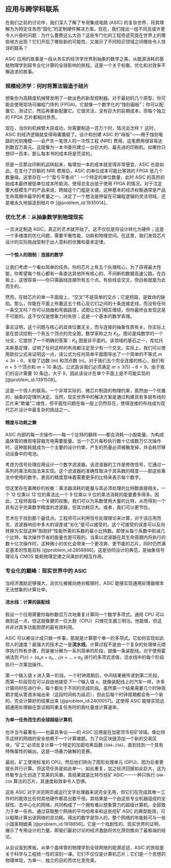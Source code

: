 ## 应用与跨学科联系

在我们之前的讨论中，我们深入了解了专用集成电路 (ASIC) 的复杂世界，将其理解为为特定任务而“固化”的定制硬件解决方案。现在，我们提出一组不同且或许更令人兴奋的问题：为什么要费这么大劲？这些专门化的工程奇迹究竟在世界上的哪些地方出现？它们开启了哪些新的可能性，又揭示了不同知识领域之间哪些令人惊讶的联系？

ASIC 应用的故事是一段从务实的经济学世界到抽象的数学之美，从能源消耗的基础物理学到超专业化计算的全球影响的旅程。这是一个关于权衡、优化和对效率不懈追求的故事。

### 规模经济学：何时将算法锻造于硅片

想象你为高精度机械臂发明了一款出色的新型控制器。对于最初的几个原型，你可能会使用现场可编程门阵列 (FPGA)。它就像一个数字化的“蚀刻画板”；你可以配置它、测试它，然后再重新配置它。它很灵活，没有巨大的前期成本。但每个独立的 FPGA 芯片都相对昂贵。

现在，当你的机械臂大获成功，你需要制造一百万个时，情况会怎样？
这时，ASIC 的经济逻辑就变得毋庸置疑了。设计和创建 ASIC 的“母版”——用于蚀刻电路的光刻掩模——会产生一笔惊人的一次性工程 (NRE) 费用。这笔费用很容易达到数百万美元。这就像为一本书委托建立一台巨大的、最先进的印刷机。如果你只想印一百本，那么每本书的成本将是荒谬的。

但是一旦那台印刷机运转起来，每增加一本的成本就变得非常便宜。ASIC 也是如此。在支付了巨额的 NRE 费用后，ASIC 的单位成本可能比等效的 FPGA 低几个数量级。这里存在一个“盈亏平衡点”：一个特定的单位数量，此时 ASIC 的高昂初始成本最终被低单位成本所抵消，使得总支出低于使用 FPGA 的情况。对于注定要大规模生产的产品来说，跨越这个门槛是关键。这种基本的经济权衡通常是产品生命周期中最早的考量之一，决定了一个想法是停留在可编程逻辑的灵活领域，还是被永久地锻造到硅片中 [@problem_id:1935014]。

### 优化艺术：从抽象数学到物理现实

一旦决定制造 ASIC，真正的艺术就开始了。这不仅仅是将设计转化为硬件；这是一个多维度的优化问题，需要平衡性能、功耗和物理空间。在这里，我们发现芯片设计的实际挑战受制于出人意料的优雅和基本定律。

#### 一个惊人的限制：连接的数学

让我们考虑一个看似简单的任务。你的芯片上有五个处理核心，为了获得最大性能，你希望每个核心都有一条直达其他所有核心的、不间断的数据高速公路。在白板上，这很容易——你只需画线连接所有五个点。有些线会交叉，但白板就是为此而生的。

然而，在硅芯片的单一平面层上，“交叉”不是简单的交点；它是短路，是致命的缺陷。那么，你能在平面上布置这五个核心及它们之间的十条连接走线，而没有任何一条交叉吗？你可以扭曲和弯曲路径，试图让它们相互缠绕，但你最终会发现这是不可能的。这不仅仅是想象力的失败；这是一个基本的数学真理。

事实证明，这个问题与核心的具体位置无关，而与连接的抽象性质有关。你实际上是在尝试绘制一个有五个顶点的完全图，数学家称之为 $K_5$。图论是纯数学的一个分支，它提供了一个明确的答案：$K_5$ 图是非平面的。该领域的基石之一，库拉托夫斯基定理，证明了任何这样的布局都注定至少有一个交叉。实际上，我们可以使用欧拉公式来证明这一点，该公式为任何简单平面图导出了一个简单的不等式 $m \le 3n-6$，关联了边数 ($m$) 和顶点数 ($n$)。对于我们五个完全连接的核心，我们有 $n=5$ 个顶点和 $m=10$ 条边。公式告诉我们必须满足 $m \le 3(5)-6 = 9$。由于我们的设计需要 $10$ 条边，大于 $9$，因此该设计在单个平面上是不可能实现的 [@problem_id:1391508]。

这是一个惊人的联系。一个非常实际的、微芯片制造的物理约束，竟然由一个优雅的、抽象的定理所决定。当然，现实世界中的解决方案是通过构建具有多层布线的芯片来“欺骗”二维性，但平面性问题在每一层上仍然存在，使得连接的布线成为现代芯片设计中最复杂的挑战之一。

#### 精度与功耗之舞

ASIC 内部的每一次操作——每一个比特的翻转——都会消耗一小股能量。为构成晶体管的微观电容器充电需要能量。当一个芯片每秒执行数十亿或数万亿次操作时，这种能耗就成为一个主要的设计约束，产生的热量必须被散发掉，并会耗尽移动设备中的电池。

考虑为信号处理应用设计一个数字滤波器。该滤波器的工作是修改信号，它通过一系列的乘法和加法来实现。这个滤波器的准确性取决于其系数的精度——即这些乘法中使用的数字。更高的精度意味着需要更多的比特来表示每个数字。

但这里存在着微妙的权衡：乘法器消耗的能量与其必须处理的比特数直接相关。一个 12 位乘以 12 位的乘法比一个 9 位乘以 9 位的乘法消耗的能量要多得多。因此，工程师面临一个关键的权衡。我们可以为系数使用大量的比特，从而得到一个具有近乎完美数学精度的滤波器，但其功耗巨大。或者，我们可以更节俭。

艺术在于找到那个最佳点。工程师可以利用信号处理理论来计算，对于该应用而言，滤波器响应中多大的误差或“劣化”是可以接受的。这个可接受的误差可以反向转换为实现这种“刚刚好”性能所需的系数的最小比特数。即使从每个系数中削减几个比特，每次操作节省的能量也是可观的。当乘以滤波器在其生命周期内将执行的数十亿次操作时，这种微小的优化会带来一个更凉爽、更节能的芯片，同时仍然满足基本的性能目标 [@problem_id:2858866]。这是协同设计的典范，是抽象信号理论与 CMOS 能耗物理定律之间美妙的相互作用。

### 专业化的巅峰：现实世界中的 ASIC

当经济激励足够强大，且优化被推向绝对极限时，ASIC 能够实现通用处理器根本无法想象的计算壮举。

#### 流水线：计算的装配线

假设一个应用需要你每秒数百万次地重复计算同一个数学多项式。通用 CPU 可以做到这一点，但这就像要求一位大厨（CPU）只做花生酱三明治。他能做，但这并非对其多功能厨房的最有效利用。

ASIC 可以被设计成只做一件事，那就是计算那个单一的多项式。它如何实现如此惊人的速度？最强大的技术之一是**流水线**。计算过程不是由一个复杂的处理单元顺序执行所有步骤，而是被分解为一系列简单的阶段，就像一条装配线。对于使用霍纳法则 $P(x) = (a_n x + a_{n-1})x + \dots + a_0$ 进行的多项式求值，流水线中的每个阶段执行一次乘加操作。

第一个输入值 $x$ 进入第一阶段。一个时钟周期后，中间结果被传递到第二阶段，而第一阶段现在可以自由地接受*下一个*输入值 $x$。就像装配线上的汽车一样，许多计算同时在进行中，每个都处于不同的完成阶段。虽然第一个结果需要几个时钟周期才能从管道末端出来（这段时间称为延迟），但此后每个时钟周期都会有一个新的、完全计算好的结果出来 [@problem_id:2400057]。这使得 ASIC 能够实现远超通用处理器在尝试相同重复任务时的吞吐量或计算速率。

#### 为单一任务而生的全球超级计算机

也许当今最著名——也最具争议——的 ASIC 应用是在加密货币挖矿领域。像比特币这样的网络的安全依赖于一个计算难题。为了向区块链添加一个新的交易区块，“矿工”必须反复计算一个特定的加密哈希函数 (`SHA-256`)，直到找到一个具有特殊属性的输出。这是一场暴力破解的竞赛。

最初，矿工使用标准的 CPU。然后他们转向了图形处理单元 (GPU)，因为后者更擅长并行计算。但这项任务是如此单一、如此重复，加之经济回报如此巨大，这为终极专业化创造了完美的风暴。其结果就是比特币挖矿 ASIC——一种只执行 `SHA-256` 算法的芯片，其速度和效率令人恐惧。

这些 ASIC 对于浏览网页或运行文字处理器来说完全无用，但它们在完成其唯一工作时的能效比任何其他硬件都高出数千倍。其结果是一个由这些专业机器组成的全球性、去中心化的网络，共同构成了一个拥有难以想象算力的超级计算机，全部致力于单一任务。通过获取整个网络的平均哈希率和这些挖矿 ASIC 的典型能效，可以粗略计算出该网络的总功耗。得出的数字是惊人的，整个网络的年能耗可与一些小国家相媲美 [@problem_id:1918856]。它是一个戏剧性的、现实世界的证明，展示了专用设计的力量，即我们最初讨论的经济激励将优化原则推向了最极端的结论。

从会议室到黑板，从单个晶体管的物理学到全球网络的能源足迹，ASIC 的旅程是关于科学与工程统一性的深刻一课。它们不仅仅是计算机芯片；它们是一个思想的物理体现，为单一、独立的目的而优化至完美。